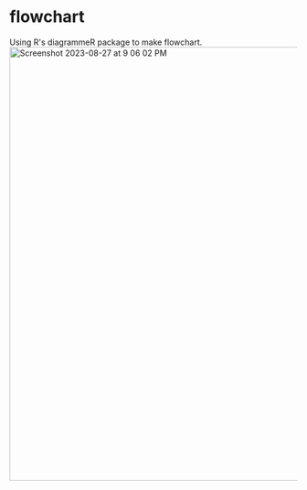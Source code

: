 # flowchart
Using R's diagrammeR package to make flowchart. 
<img width="759" alt="Screenshot 2023-08-27 at 9 06 02 PM" src="https://github.com/coldricekid/flowchart/assets/119987878/c8665c0d-2082-42bb-83cc-795c09ef62ab">
